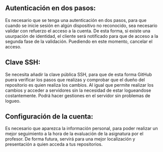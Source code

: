 ## Autenticación en dos pasos:
Es necesario que se tenga una autenticación en dos pasos, para que cuando se inicie sesión en algún dispositivo no reconocido, sea necesario validar con refuerzo el acceso a la cuenta. De esta forma, si existe una usurpación de identidad, el cliente será notificado para que de acceso a la segunda fase de la validación. Puediendo en este momento, cancelar el acceso.

## Clave SSH:
Se necesita añadir la clave pública SSH, para que de esta forma GitHub puera verificar los pasos que realizas y comprobar que el dueño del repositorio es quien realiza los cambios. Al igual que permite realizar los cambios y acceder a servidores sin la necesidad de estar logueandose costantemente. Podrá hacer gestiones en el servidor sin problemas de logueo.

## Configuración de la cuenta:
Es necesario que aparezca la información personal, para poder realizar un mejor seguimiento a la hora de la evaluación de la asignatura por el profesor. De forma futura, servirá para una mejor localización y presentación a quien acceda a tus repositorios.
